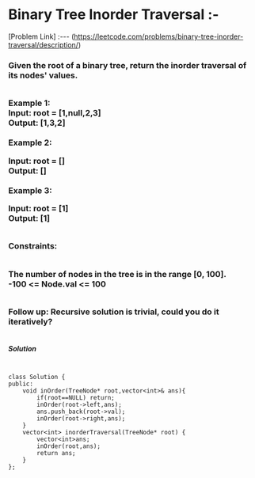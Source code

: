 # Binary Tree Inorder Traversal :-

[Problem Link] :--- (https://leetcode.com/problems/binary-tree-inorder-traversal/description/)

<h3>
Given the root of a binary tree, return the inorder traversal of its nodes' values.<br><br>

Example 1:<br>
Input: root = [1,null,2,3]<br>
Output: [1,3,2]<br><br>
Example 2:<br>

Input: root = []<br>
Output: []<br><br>
Example 3:<br>

Input: root = [1]<br>
Output: [1]<br><br>
 

Constraints:<br><br>

The number of nodes in the tree is in the range [0, 100].<br>
-100 <= Node.val <= 100<br><br>
 

Follow up: Recursive solution is trivial, could you do it iteratively?<br><br>
  
</h3>

***Solution***

```


class Solution {
public:
    void inOrder(TreeNode* root,vector<int>& ans){
        if(root==NULL) return;
        inOrder(root->left,ans);
        ans.push_back(root->val);
        inOrder(root->right,ans);
    }
    vector<int> inorderTraversal(TreeNode* root) {
        vector<int>ans;
        inOrder(root,ans);
        return ans;
    }
};

```
